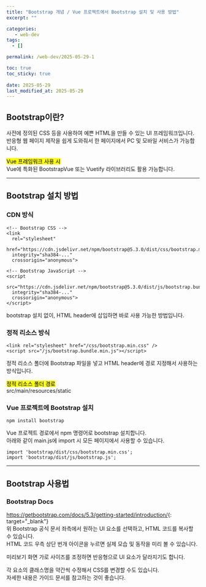 ```yaml
---
title: "Bootstrap 개념 / Vue 프로젝트에서 Bootstrap 설치 및 사용 방법"
excerpt: ""

categories:
   - web-dev
tags:
  - []

permalink: /web-dev/2025-05-29-1

toc: true
toc_sticky: true
 
date: 2025-05-29
last_modified_at: 2025-05-29
---
```


## Bootstrap이란?

사전에 정의된 CSS 등을 사용하여 예쁜 HTML을 만들 수 있는 UI 프레임워크입니다.  
반응형 웹 페이지 제작을 쉽게 도와줘서 한 페이지에서 PC 및 모바일 서비스가 가능합니다.

<mark>Vue 프레임워크 사용 시</mark>  
Vue에 특화된 BootstrapVue 또는 Vuetify 라이브러리도 활용 가능합니다.

---

## Bootstrap 설치 방법

### CDN 방식
```
<!-- Bootstrap CSS -->
<link 
  rel="stylesheet" 
  href="https://cdn.jsdelivr.net/npm/bootstrap@5.3.0/dist/css/bootstrap.min.css" 
  integrity="sha384-..." 
  crossorigin="anonymous">

<!-- Bootstrap JavaScript -->
<script 
  src="https://cdn.jsdelivr.net/npm/bootstrap@5.3.0/dist/js/bootstrap.bundle.min.js" 
  integrity="sha384-..." 
  crossorigin="anonymous">
</script>
```
bootstrap 설치 없이, HTML header에 삽입하면 바로 사용 가능한 방법입니다.

### 정적 리소스 방식
```
<link rel="stylesheet" href="/css/bootstrap.min.css" />
<script src="/js/bootstrap.bundle.min.js"></script>
```
정적 리소스 폴더에 Bootstrap 파일을 넣고 HTML header에 경로 지정해서 사용하는 방식입니다.

<mark>정적 리소스 폴더 경로</mark>  
src/main/resources/static

### Vue 프로젝트에 Bootstrap 설치
```
npm install bootstrap
```
Vue 프로젝트 경로에서 npm 명령어로 bootstrap 설치합니다.  
아래와 같이 main.js에 import 시 모든 페이지에서 사용할 수 있습니다.
```
import 'bootstrap/dist/css/bootstrap.min.css';
import 'bootstrap/dist/js/bootstrap.js';
```

---

## Bootstrap 사용법

### Bootstrap Docs
<https://getbootstrap.com/docs/5.3/getting-started/introduction/>{: target="_blank"}  
위 Bootstrap 공식 문서 좌측에서 원하는 UI 요소를 선택하고, HTML 코드를 복사할 수 있습니다.  
HTML 코드 우측 상단 번개 아이콘을 누르면 실제 모습 및 동작을 미리 볼 수 있습니다.

미리보기 화면 가로 사이즈를 조정하면 반응형으로 UI 요소가 달라지기도 합니다.

각 요소의 클래스명을 약간씩 수정해서 CSS를 변경할 수도 있습니다.  
자세한 내용은 가이드 문서를 참고하는 것이 좋습니다.

